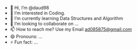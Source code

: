 - 👋 Hi, I’m @daud98
- 👀 I’m interested in Coding.
- 🌱 I’m currently learning Data Structures and Algorithm
- 💞️ I’m looking to collaborate on ...
- 📫 How to reach me? Use my Email ad085875@gmail.com 
- 😄 Pronouns: ...
- ⚡ Fun fact: ...

<!---
daud98/daud98 is a ✨ special ✨ repository because its `README.md` (this file) appears on your GitHub profile.
You can click the Preview link to take a look at your changes.
--->
